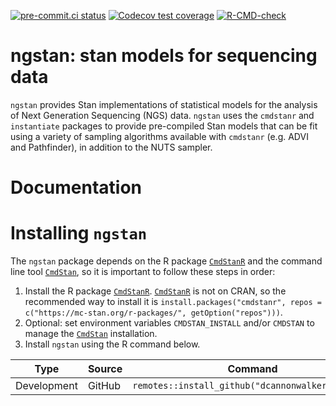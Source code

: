 <!-- badges: start -->
[![pre-commit.ci status](https://results.pre-commit.ci/badge/github/dcannonwalker/ngstan/main.svg)](https://results.pre-commit.ci/latest/github/dcannonwalker/ngstan/main)
[![Codecov test coverage](https://codecov.io/gh/dcannonwalker/ngstan/graph/badge.svg)](https://app.codecov.io/gh/dcannonwalker/ngstan)
[![R-CMD-check](https://github.com/dcannonwalker/ngstan/actions/workflows/R-CMD-check.yaml/badge.svg)](https://github.com/dcannonwalker/ngstan/actions/workflows/R-CMD-check.yaml)
<!-- badges: end -->

# ngstan: stan models for sequencing data

`ngstan` provides Stan implementations of statistical models for the 
analysis of Next Generation Sequencing (NGS) data. `ngstan` uses the `cmdstanr`
and `instantiate` packages to provide pre-compiled Stan models that can be fit
using a variety of sampling algorithms available with `cmdstanr` (e.g. ADVI and Pathfinder), 
in addition to the NUTS sampler. 

# Documentation

# Installing `ngstan`

The `ngstan` package depends on the R package
[`CmdStanR`](https://mc-stan.org/cmdstanr/) and the command line tool
[`CmdStan`](https://mc-stan.org/users/interfaces/cmdstan), so it is
important to follow these steps in order:

1.  Install the R package [`CmdStanR`](https://mc-stan.org/cmdstanr/).
    [`CmdStanR`](https://mc-stan.org/cmdstanr/) is not on CRAN, so the
    recommended way to install it is
    `install.packages("cmdstanr", repos = c("https://mc-stan.org/r-packages/", getOption("repos")))`.
2.  Optional: set environment variables `CMDSTAN_INSTALL` and/or
    `CMDSTAN` to manage the
    [`CmdStan`](https://mc-stan.org/users/interfaces/cmdstan)
    installation. 
3.  Install `ngstan` using the R command below.

| Type        | Source     | Command                                                                     |
|-------------|------------|-----------------------------------------------------------------------------|
| Development | GitHub     | `remotes::install_github("dcannonwalker/ngstan")`                            |

<!---
# Citation
-->
